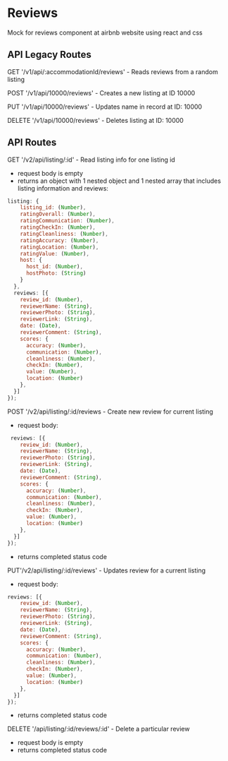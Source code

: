 # Reviews
Mock for reviews component at airbnb website using react and css

## API Legacy Routes

GET '/v1/api/:accommodationId/reviews' - Reads reviews from a random listing

POST '/v1/api/10000/reviews' - Creates a new listing at ID 10000

PUT '/v1/api/10000/reviews' - Updates name in record at ID: 10000

DELETE '/v1/api/10000/reviews' - Deletes listing at ID: 10000


## API Routes 
GET '/v2/api/listing/:id' - Read listing info for one listing id
* request body is empty
* returns an object with 1 nested object and 1 nested array that includes listing information and reviews:
```javascript
listing: {
    listing_id: (Number),
    ratingOverall: (Number),
    ratingCommunication: (Number),
    ratingCheckIn: (Number),
    ratingCleanliness: (Number),
    ratingAccuracy: (Number),
    ratingLocation: (Number),
    ratingValue: (Number),
    host: {
      host_id: (Number),
      hostPhoto: (String)
    }
  },
  reviews: [{
    review_id: (Number),
    reviewerName: (String),
    reviewerPhoto: (String),
    reviewerLink: (String),
    date: (Date),
    reviewerComment: (String),
    scores: {
      accuracy: (Number),
      communication: (Number),
      cleanliness: (Number),
      checkIn: (Number),
      value: (Number),
      location: (Number)
    },
  }]
});
```

POST '/v2/api/listing/:id/reviews - Create new review for current listing
* request body:
```javascript
 reviews: [{
    review_id: (Number),
    reviewerName: (String),
    reviewerPhoto: (String),
    reviewerLink: (String),
    date: (Date),
    reviewerComment: (String),
    scores: {
      accuracy: (Number),
      communication: (Number),
      cleanliness: (Number),
      checkIn: (Number),
      value: (Number),
      location: (Number)
    },
  }]
});
```
* returns completed status code

PUT'/v2/api/listing/:id/reviews' - Updates review for a current listing
* request body:
```javascript
reviews: [{
    review_id: (Number),
    reviewerName: (String),
    reviewerPhoto: (String),
    reviewerLink: (String),
    date: (Date),
    reviewerComment: (String),
    scores: {
      accuracy: (Number),
      communication: (Number),
      cleanliness: (Number),
      checkIn: (Number),
      value: (Number),
      location: (Number)
    },
  }]
});
```
* returns completed status code

DELETE '/api/listing/:id/reviews/:id' - Delete a particular review
* request body is empty
* returns completed status code